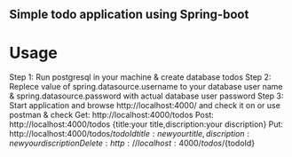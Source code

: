 ## Simple todo application using Spring-boot

# Usage

Step 1: Run postgresql in your machine & create database todos
Step 2: Replece value of spring.datasource.username to your database user name & spring.datasource.password with actual database user password
Step 3: Start application and browse http://localhost:4000/ and check it on
or use postman & check
Get: http://localhost:4000/todos
Post: http://localhost:4000/todos {title:your title,discription:your discription}
Put: http://localhost:4000/todos/${todoId} {title:new your title,discription:new your discription}
        Delete: http://localhost:4000/todos/${todoId}
